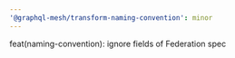 ```yaml
---
'@graphql-mesh/transform-naming-convention': minor
---
```


feat(naming-convention): ignore fields of Federation spec
